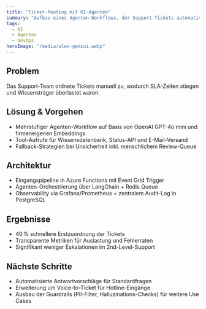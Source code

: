 ```yaml
---
title: "Ticket-Routing mit KI-Agenten"
summary: "Aufbau eines Agenten-Workflows, der Support-Tickets automatisch kategorisiert und weiterleitet."
tags:
  - KI
  - Agenten
  - DevOps
heroImage: "/media/alex-gemini.webp"
---
```

## Problem
Das Support-Team ordnete Tickets manuell zu, wodurch SLA-Zeiten stiegen und Wissensträger überlastet waren.

## Lösung & Vorgehen
- Mehrstufiger Agenten-Workflow auf Basis von OpenAI GPT-4o mini und firmeneigenen Embeddings
- Tool-Aufrufe für Wissensdatenbank, Status-API und E-Mail-Versand
- Fallback-Strategien bei Unsicherheit inkl. menschlichem Review-Queue

## Architektur
- Eingangspipeline in Azure Functions mit Event Grid Trigger
- Agenten-Orchestrierung über LangChain + Redis Queue
- Observability via Grafana/Prometheus + zentralem Audit-Log in PostgreSQL

## Ergebnisse
- 40 % schnellere Erstzuordnung der Tickets
- Transparente Metriken für Auslastung und Fehlerraten
- Signifikant weniger Eskalationen im 2nd-Level-Support

## Nächste Schritte
- Automatisierte Antwortvorschläge für Standardfragen
- Erweiterung um Voice-to-Ticket für Hotline-Eingänge
- Ausbau der Guardrails (PII-Filter, Halluzinations-Checks) für weitere Use Cases
